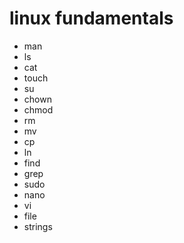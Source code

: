 # linux fundamentals

- man
- ls
- cat
- touch
- su
- chown
- chmod
- rm
- mv
- cp
- ln
- find
- grep
- sudo
- nano
- vi
- file
- strings
